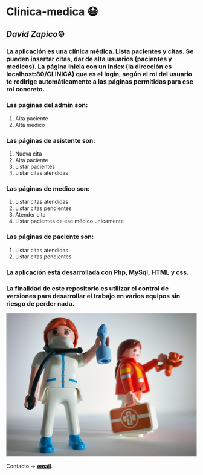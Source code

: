 # **Clinica-medica :mask:**
##  ___David Zapico___:copyright:

### La aplicación es una clínica médica. Lista pacientes y citas. Se pueden insertar citas, dar de alta usuarios (pacientes y medicos). La página inicia con un index (la dirección es localhost:80/CLINICA) que es el login, según el rol del usuario te redirige automáticamente a las páginas permitidas para ese rol concreto.
### Las paginas del admin son:
1. Alta paciente
2. Alta medico

### Las páginas de asistente son:
1. Nueva cita
2. Alta paciente
3. Listar pacientes
4. Listar citas atendidas

### Las páginas de medico son:
1. Listar citas atendidas
2. Listar citas pendientes
3. Atender cita
4. Listar pacientes de ese médico unicamente


### Las páginas de paciente son:
1. Listar citas atendidas
2. Listar citas pendientes

### La aplicación está desarrollada con Php, MySql, HTML y css.

### La finalidad de este repositorio es utilizar el control de versiones para desarrollar el trabajo en varios equipos sin riesgo de perder nada.

![Medico Playmobil](/assets/img/playmobil.jpg)

Contacto -> **[email](mailto:davidzapico@davidzapico.com)**.
